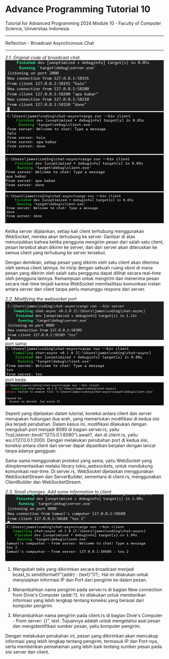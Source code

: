 # Advance Programming Tutorial 10
Tutorial for Advanced Programming 2024 Module 10 - Faculty of Computer Science, Universitas Indonesia

---
Reflection - Broadcast Asynchronous Chat

---

*2.1. Original code of broadcast chat.*
![alt text](image.png)
![alt text](image-1.png)
![alt text](image-2.png)
![alt text](image-3.png)

Ketika server dijalankan, setiap kali client terhubung menggunakan WebSocket, mereka akan terhubung ke server. Gambar di atas menunjukkan bahwa ketika pengguna mengirim pesan dari salah satu client, pesan tersebut akan dikirim ke server, dan dari server akan diteruskan ke semua client yang terhubung ke server tersebut.

Dengan demikian, setiap pesan yang dikirim oleh satu client akan diterima oleh semua client lainnya. Ini mirip dengan sebuah ruang obrol di mana pesan yang dikirim oleh salah satu pengguna dapat dilihat secara real-time oleh pengguna lainnya. Kemampuan untuk mengirim dan menerima pesan secara real-time terjadi karena WebSocket memfasilitasi komunikasi instan antara server dan client tanpa perlu menunggu respons dari server.

*2.2. Modifying the websocket port*
![alt text](image-4.png)
port sama:
![alt text](image-5.png)
port beda:
![alt text](image-6.png)

Seperti yang dijelaskan dalam tutorial, koneksi antara client dan server merupakan hubungan dua arah, yang memerlukan modifikasi di kedua sisi jika terjadi perubahan. Dalam kasus ini, modifikasi dilakukan dengan mengubah port menjadi 8080 di bagian server.rs, yaitu TcpListener::bind("127.0.0.1:8080").await?, dan di client.rs, yaitu ws://127.0.0.1:2000. Dengan melakukan perubahan port di kedua sisi, koneksi antara client dan server dapat dipastikan berjalan dengan lancar tanpa adanya gangguan.

Sama-sama menggunakan protokol yang sama, yaitu WebSocket yang diimplementasikan melalui library tokio_websockets, untuk mendukung komunikasi real-time. Di server.rs, WebSocket dijelaskan menggunakan WebSocketStream dan ServerBuilder, sementara di client.rs, menggunakan ClientBuilder dan WebSocketStream.

*2.3. Small changes. Add some information to client*
![alt text](image-7.png)
![alt text](image-8.png)

1. Mengubah teks yang dikirimkan secara broadcast menjadi bcast_tx.send(format!("{addr} : {text}"))?;. Hal ini dilakukan untuk menyisipkan informasi IP dan Port dari pengirim ke dalam pesan.

2. Menambahkan nama pengirim pada server.rs di bagian New connection from Divie's Computer {addr:?}. Ini dilakukan untuk memberikan informasi yang lebih lengkap tentang koneksi yang berasal dari komputer pengirim.
3. Menambahkan nama pengirim pada client.rs di bagian Divie's Computer - From server: {}", text. Tujuannya adalah untuk mengetahui asal pesan dan mengidentifikasi sumber pesan, yaitu komputer pengirim.

Dengan melakukan perubahan ini, pesan yang dikirimkan akan mencakup informasi yang lebih lengkap tentang pengirim, termasuk IP dan Port-nya, serta memberikan pemahaman yang lebih baik tentang sumber pesan pada sisi server dan client.